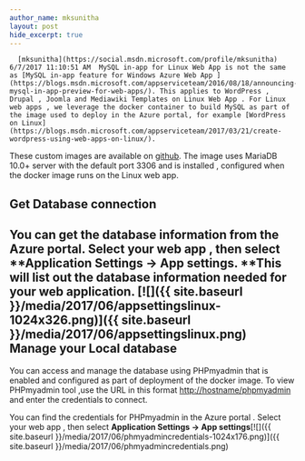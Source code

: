 ```yaml
---
author_name: mksunitha
layout: post
hide_excerpt: true
---
```

      [mksunitha](https://social.msdn.microsoft.com/profile/mksunitha)  6/7/2017 11:10:51 AM  MySQL in-app for Linux Web App is not the same as [MySQL in-app feature for Windows Azure Web App ](https://blogs.msdn.microsoft.com/appserviceteam/2016/08/18/announcing-mysql-in-app-preview-for-web-apps/). This applies to WordPress , Drupal , Joomla and Mediawiki Templates on Linux Web App . For Linux web apps , we leverage the docker container to build MySQL as part of the image used to deploy in the Azure portal, for example [WordPress on Linux](https://blogs.msdn.microsoft.com/appserviceteam/2017/03/21/create-wordpress-using-web-apps-on-linux/).

 These custom images are available on [github](https://github.com/Azure-App-Service/apps/tree/master/Wordpress). The image uses MariaDB 10.0+ server with the default port 3306 and is installed , configured when the docker image runs on the Linux web app.

 Get Database connection
-----------------------

 You can get the database information from the Azure portal. Select your web app , then select **Application Settings -> App settings. **This will list out the database information needed for your web application. [![]({{ site.baseurl }}/media/2017/06/appsettingslinux-1024x326.png)]({{ site.baseurl }}/media/2017/06/appsettingslinux.png) Manage your Local database
--------------------------

 You can access and manage the database using PHPmyadmin that is enabled and configured as part of deployment of the docker image. To view PHPmyadmin tool ,use the URL in this format [http://hostname/phpmyadmin](http://hostname[:port%5D/phpmyadmin) and enter the credentials to connect.

 You can find the credentials for PHPmyadmin in the Azure portal . Select your web app , then select **Application Settings -> App settings**[![]({{ site.baseurl }}/media/2017/06/phmyadmincredentials-1024x176.png)]({{ site.baseurl }}/media/2017/06/phmyadmincredentials.png)

     